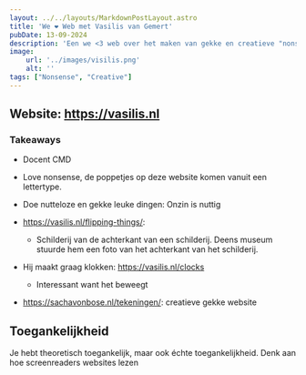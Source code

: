 ```yaml
---
layout: ../../layouts/MarkdownPostLayout.astro
title: 'We ❤️ Web met Vasilis van Gemert'
pubDate: 13-09-2024
description: 'Een we <3 web over het maken van gekke en creatieve "nonsense"'
image:
    url: '../images/visilis.png'
    alt: ''
tags: ["Nonsense", "Creative"]
---
```



## Website: https://vasilis.nl

### Takeaways

- Docent CMD

- Love nonsense, de poppetjes op deze website komen vanuit een lettertype.

- Doe nutteloze en gekke leuke dingen: Onzin is nuttig

- https://vasilis.nl/flipping-things/:
  - Schilderij van de achterkant van een schilderij. Deens museum stuurde hem een foto van het achterkant van het schilderij.

- Hij maakt graag klokken: https://vasilis.nl/clocks
  - Interessant want het beweegt

- https://sachavonbose.nl/tekeningen/: creatieve gekke website

## Toegankelijkheid

Je hebt theoretisch toegankelijk, maar ook échte toegankelijkheid. Denk aan hoe screenreaders websites lezen
